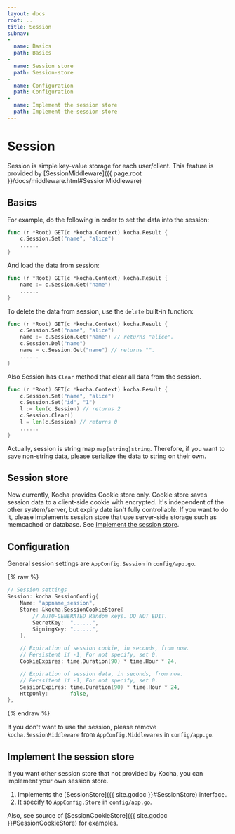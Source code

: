 ```yaml
---
layout: docs
root: ..
title: Session
subnav:
-
  name: Basics
  path: Basics
-
  name: Session store
  path: Session-store
-
  name: Configuration
  path: Configuration
-
  name: Implement the session store
  path: Implement-the-session-store
---
```


# Session <a id="Session"></a>

Session is simple key-value storage for each user/client.
This feature is provided by [SessionMiddleware]({{ page.root }}/docs/middleware.html#SessionMiddleware)

## Basics <a id="Basics"></a>

For example, do the following in order to set the data into the session:

```go
func (r *Root) GET(c *kocha.Context) kocha.Result {
    c.Session.Set("name", "alice")
    ......
}
```

And load the data from session:

```go
func (r *Root) GET(c *kocha.Context) kocha.Result {
    name := c.Session.Get("name")
    ......
}
```

To delete the data from session, use the `delete` built-in function:

```go
func (r *Root) GET(c *kocha.Context) kocha.Result {
    c.Session.Set("name", "alice")
    name := c.Session.Get("name") // returns "alice".
    c.Session.Del("name")
    name = c.Session.Get("name") // returns "".
    ......
}
```

Also Session has `Clear` method that clear all data from the session.

```go
func (r *Root) GET(c *kocha.Context) kocha.Result {
    c.Session.Set("name", "alice")
    c.Session.Set("id", "1")
    l := len(c.Session) // returns 2
    c.Session.Clear()
    l = len(c.Session) // returns 0
    ......
}
```

Actually, session is string map `map[string]string`.
Therefore, if you want to save non-string data, please serialize the data to string on their own.

## Session store <a id="Session-store"></a>

Now currently, Kocha provides Cookie store only.
Cookie store saves session data to a client-side cookie with encrypted.
It's independent of the other system/server, but expiry date isn't fully controllable.
If you want to do it, please implements session store that use server-side storage such as memcached or database. See [Implement the session store](#Implement-the-session-store).

## Configuration <a id="Configuration"></a>

General session settings are `AppConfig.Session` in `config/app.go`.

{% raw %}
```go
// Session settings
Session: kocha.SessionConfig{
    Name: "appname_session",
    Store: &kocha.SessionCookieStore{
        // AUTO-GENERATED Random keys. DO NOT EDIT.
        SecretKey:  "......",
        SigningKey: "......",
    },

    // Expiration of session cookie, in seconds, from now.
    // Persistent if -1, For not specify, set 0.
    CookieExpires: time.Duration(90) * time.Hour * 24,

    // Expiration of session data, in seconds, from now.
    // Perssitent if -1, For not specify, set 0.
    SessionExpires: time.Duration(90) * time.Hour * 24,
    HttpOnly:       false,
},
```
{% endraw %}

If you don't want to use the session, please remove `kocha.SessionMiddleware` from `AppConfig.Middlewares` in `config/app.go`.

## Implement the session store <a id="Implement-the-session-store"></a>

If you want other session store that not provided by Kocha, you can implement your own session store.

1. Implements the [SessionStore]({{ site.godoc }}#SessionStore) interface.
1. It specify to `AppConfig.Store` in `config/app.go`.

Also, see source of [SessionCookieStore]({{ site.godoc }}#SessionCookieStore) for examples.
